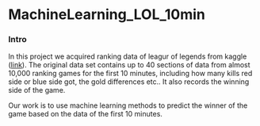 # MachineLearning_LOL_10min
### Intro

In this project we acquired ranking data of leagur of legends from kaggle ([link](https://www.kaggle.com/datasets/bobbyscience/league-of-legends-diamond-ranked-games-10-min)). The original data set contains up to 40 sections of data from almost 10,000 ranking games for the first 10 minutes, including how many kills red side or blue side got, the gold differences etc.. It also records the winning side of the game. 

Our work is to use machine learning methods to predict the winner of the game based on the data of the first 10 minutes.

###
